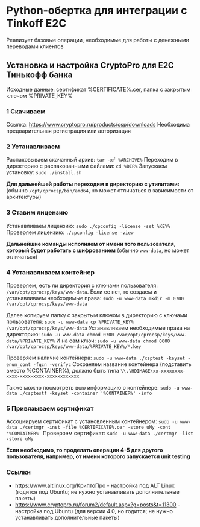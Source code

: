 # Python-обертка для интеграции с Tinkoff E2C

Реализует базовые операции, необходимые для работы с денежными переводами клиентов

## Установка и настройка CryptoPro для E2C Тинькофф банка

Исходные данные: сертификат %CERTIFICATE%.cer, папка с закрытым ключом %PRIVATE_KEY%

### 1 Скачиваем
Ссылка: https://www.cryptopro.ru/products/csp/downloads
Необходима предварительная регистрация или авторизация

### 2 Устанавливаем
Распаковываем скачанный архив: `tar -xf %ARCHIVE%`
Переходим в директорию с распакованными файлами: `cd %DIR%`
Запускаем установку: `sudo ./install.sh`

**Для дальнейшей работы переходим в директорию с утилитами:** (обычно `/opt/cprocsp/bin/amd64`, но может отличаться в зависимости от архитектуры)

### 3 Ставим лицензию
Устанавливаем лицензию: `sudo ./cpconfig -license -set %KEY%`
Проверяем лицензию: `./cpconfig -license -view`

**Дальнейшие команды исполняем от имени того пользователя, который будет работать с шифрованием** (обычно `www-data`, но может отличаться)

### 4 Устанавливаем контейнер
Проверяем, есть ли директория с ключами пользователя: `/var/opt/cprocsp/keys/www-data`.
Если ее нет, то создаем и устанавливаем необходимые права: `sudo -u www-data mkdir -m 0700 /var/opt/cprocsp/keys/www-data`

Далее копируем папку с закрытым ключом в директорию с ключами пользователя: `sudo -u www-data cp %PRIVATE_KEY% /var/opt/cprocsp/keys/www-data`
Устанавливаем необходимые права на директорию: `sudo -u www-data chmod 0700 /var/opt/cprocsp/keys/www-data/%PRIVATE_KEY%`
И на сам ключ: `sudo -u www-data chmod 0600 /var/opt/cprocsp/keys/www-data/%PRIVATE_KEY%/*.key`

Проверяем наличие контейнера: `sudo -u www-data ./csptest -keyset -enum_cont -fqcn -verifyc`
Сохраняем название контейнера (подставить вместо %CONTAINER%), должно быть типа `\\.\HDIMAGE\xx-xxxxxxxx-xxxx-xxxx-xxxx-xxxxxxxxxxxx`

Также можно посмотреть всю информацию о контейнере: `sudo -u www-data ./csptestf -keyset -container '%CONTAINER%' -info`

### 5 Привязываем сертификат
Ассоциируем сертификат с установленным контейнером: `sudo -u www-data ./certmgr -inst -file %CERTIFICATE%.cer -store uMy -cont '%CONTAINER%'`
Проверяем сертификат: `sudo -u www-data ./certmgr -list -store uMy`

**Если необходимо, то проделать операции 4-5 для другого пользователя, например, от имени которого запускается unit testing**

### Ссылки
- https://www.altlinux.org/КриптоПро - настройка под ALT Linux (годится под Ubuntu; не нужно устанавливать дополнительные пакеты)
- https://www.cryptopro.ru/forum2/default.aspx?g=posts&t=11300 - настройка под Ubuntu (для версии 4.0, но годится; не нужно устанавливать дополнительные пакеты)
